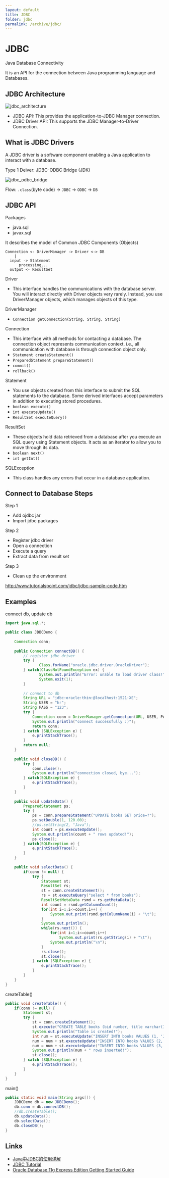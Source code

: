 ```yaml
---
layout: default
title: JDBC
folder: jdbc
permalink: /archive/jdbc/
---
```


# JDBC

Java Database Connectivity

It is an API for the connection between Java programming language and Databases.

## JDBC Architecture

![jdbc_architecture](img/jdbc_architecture.png)

- JDBC API: This provides the application-to-JDBC Manager connection.
- JDBC Driver API: This supports the JDBC Manager-to-Driver Connection.

## What is JDBC Drivers

A JDBC driver is a software component enabling a Java application to interact with a database.

Type 1 Deiver: JDBC-ODBC Bridge (JDK)

![jdbc_odbc_bridge](img/jdbc_odbc_bridge.png)

Flow: `.class`(byte code)  ->  `JDBC`  ->  `ODBC`  -> `DB`

## JDBC API

Packages
- java.sql
- javax.sql

It describes the model of Common JDBC Components (Objects)

~~~
Connection <- DriverManager -> Driver <-> DB
    |
  input -> Statement
	  processing...
  output <- ResultSet
~~~

Driver
- This interface handles the communications with the database server. You will interact directly with Driver objects very rarely. Instead, you use DriverManager objects, which manages objects of this type.

DriverManager
- `Connection getConnection(String, String, String)`

Connection
- This interface with all methods for contacting a database. The connection object represents communication context, i.e., all communication with database is through connection object only.
- `Statement createStatement()`
- `PreparedStatement prepareStatement()`
- `commit()`
- `rollback()`

Statement
- You use objects created from this interface to submit the SQL statements to the database. Some derived interfaces accept parameters in addition to executing stored procedures.
 - `boolean execute()`
 - `int executeUpdate()`
 - `ResultSet executeQuery()`

ResultSet
- These objects hold data retrieved from a database after you execute an SQL query using Statement objects. It acts as an iterator to allow you to move through its data.
- `boolean next()`
- `int getInt()`

SQLException
- This class handles any errors that occur in a database application.

## Connect to Database Steps

Step 1
- Add ojdbc jar
- Import jdbc packages

Step 2
- Register jdbc driver
- Open a connection
- Execute a query
- Extract data from result set

Step 3
- Clean up the environment

<http://www.tutorialspoint.com/jdbc/jdbc-sample-code.htm>

## Examples

connect db, update db

~~~ java
import java.sql.*;

public class JDBCDemo {
	
	Connection conn;
	
	public Connection connectDB() {
		// register jdbc driver
		try {
			   Class.forName("oracle.jdbc.driver.OracleDriver");
		} catch(ClassNotFoundException ex) {
			   System.out.println("Error: unable to load driver class!");
			   System.exit(1);
		}
		
		// connect to db
		String URL = "jdbc:oracle:thin:@localhost:1521:XE";
		String USER = "hr";
		String PASS = "123";
		try {
			Connection conn = DriverManager.getConnection(URL, USER, PASS);
			System.out.println("connect successfully :)");
			return conn;
		} catch (SQLException e) {
			e.printStackTrace();
		}
		return null;
	}
	
	public void closeDB() {
		try {
			conn.close();
			System.out.println("connection closed, bye...");
		} catch(SQLException e) {
			e.printStackTrace();
		}
	}
	
	public void updateData() {
		PreparedStatement ps;
		try {
			ps = conn.prepareStatement("UPDATE books SET price=?");
			ps.setDouble(1, 120.00);
			//ps.setString(2, "Java");
			int count = ps.executeUpdate();
			System.out.println(count + " rows updated!");
			ps.close();
		} catch(SQLException e) {
			e.printStackTrace();
		}
	}
	
	public void selectData() {
		if(conn != null) {
			try {
				Statement st;
				ResultSet rs;
				st = conn.createStatement();
				rs = st.executeQuery("select * from books");
				ResultSetMetaData rsmd = rs.getMetaData();
				int count = rsmd.getColumnCount();
				for(int i=1;i<=count;i++) {
					System.out.print(rsmd.getColumnName(i) + "\t");
				}
				System.out.println();
				while(rs.next()) {
					for(int i=1;i<=count;i++)
						System.out.print(rs.getString(i) + "\t");
					System.out.println("\n");
				}
				rs.close();
				st.close();
			} catch (SQLException e) {
				e.printStackTrace();
			}
		}
	}
}
~~~

createTable()

~~~ java
public void createTable() {
	if(conn != null) {
		Statement st;
		try {
			st = conn.createStatement();
			st.execute("CREATE TABLE books (bid number, title varchar(15), price number(8,2))");
			System.out.println("Table is created!");
			int num = st.executeUpdate("INSERT INTO books VALUES (1, 'Java', 123.45)");
			num = num + st.executeUpdate("INSERT INTO books VALUES (2, 'C++', 22.12)");
			num = num + st.executeUpdate("INSERT INTO books VALUES (3, 'JSP', 34.56)");
			System.out.println(num + " rows inserted!");
			st.close();
		} catch (SQLException e) {
			e.printStackTrace();
		}
	}
}
~~~

main()

~~~ java
public static void main(String args[]) {
	JDBCDemo db = new JDBCDemo();
	db.conn = db.connectDB();
	//db.createTable();
	db.updateData();
	db.selectData();
	db.closeDB();
}
~~~

## Links

- [Java中JDBC的使用详解](https://blog.csdn.net/qq_22172133/article/details/81266048)
- [JDBC Tutorial](http://www.tutorialspoint.com/jdbc/jdbc-introduction.htm)
- [Oracle Database 11g Express Edition Getting Started Guide](http://docs.oracle.com/cd/E17781_01/admin.112/e18585/toc.htm)
